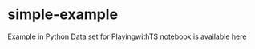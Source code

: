 # simple-example
Example in Python
Data set for PlayingwithTS notebook is available [here](https://data.london.gov.uk/dataset/smartmeter-energy-use-data-in-london-households)
